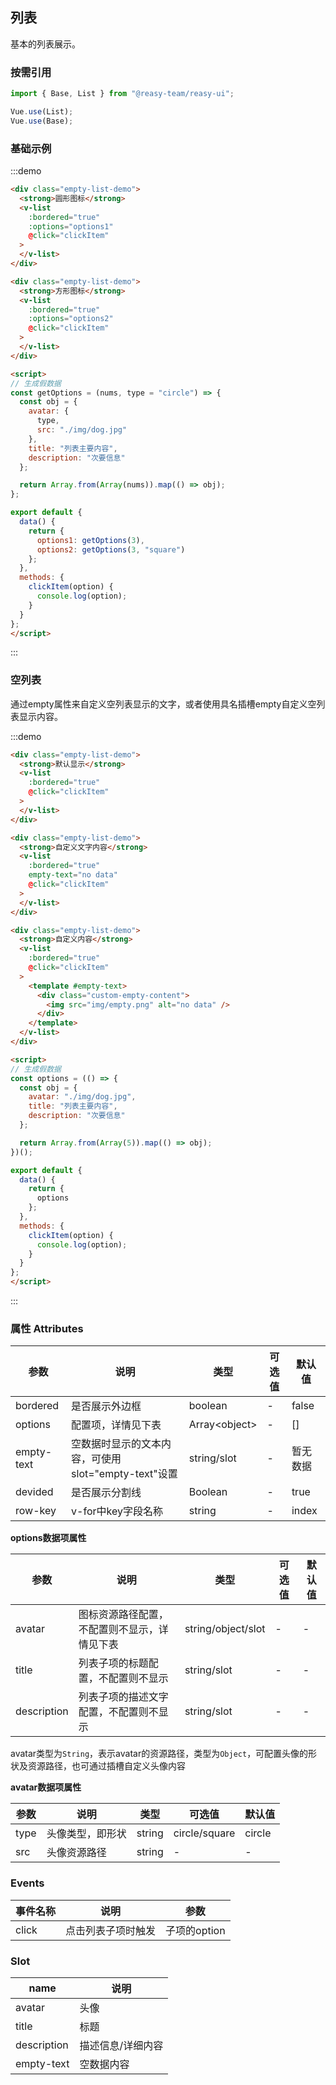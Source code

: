## 列表

基本的列表展示。

### 按需引用

```js
import { Base, List } from "@reasy-team/reasy-ui";

Vue.use(List);
Vue.use(Base);
```

### 基础示例

:::demo

```html
<div class="empty-list-demo">
  <strong>圆形图标</strong>
  <v-list
    :bordered="true"
    :options="options1"
    @click="clickItem"
  >
  </v-list>
</div>

<div class="empty-list-demo">
  <strong>方形图标</strong>
  <v-list
    :bordered="true"
    :options="options2"
    @click="clickItem"
  >
  </v-list>
</div>

<script>
// 生成假数据
const getOptions = (nums, type = "circle") => {
  const obj = {
    avatar: {
      type,
      src: "./img/dog.jpg"
    },
    title: "列表主要内容",
    description: "次要信息"
  };

  return Array.from(Array(nums)).map(() => obj);
};

export default {
  data() {
    return {
      options1: getOptions(3),
      options2: getOptions(3, "square")
    };
  },
  methods: {
    clickItem(option) {
      console.log(option);
    }
  }
};
</script>
```

:::


### 空列表

通过empty属性来自定义空列表显示的文字，或者使用具名插槽empty自定义空列表显示内容。

:::demo

```html
<div class="empty-list-demo">
  <strong>默认显示</strong>
  <v-list
    :bordered="true"
    @click="clickItem"
  >
  </v-list>
</div>

<div class="empty-list-demo">
  <strong>自定义文字内容</strong>
  <v-list
    :bordered="true"
    empty-text="no data"
    @click="clickItem"
  >
  </v-list>
</div>

<div class="empty-list-demo">
  <strong>自定义内容</strong>
  <v-list
    :bordered="true"
    @click="clickItem"
  >
    <template #empty-text>
      <div class="custom-empty-content">
        <img src="img/empty.png" alt="no data" />
      </div>
    </template>
  </v-list>
</div>

<script>
// 生成假数据
const options = (() => {
  const obj = {
    avatar: "./img/dog.jpg",
    title: "列表主要内容",
    description: "次要信息"
  };

  return Array.from(Array(5)).map(() => obj);
})();

export default {
  data() {
    return {
      options
    };
  },
  methods: {
    clickItem(option) {
      console.log(option);
    }
  }
};
</script>
```

:::




### 属性 Attributes

| 参数       | 说明                                                | 类型           | 可选值 | 默认值   |
| ---------- | --------------------------------------------------- | -------------- | ------ | -------- |
| bordered   | 是否展示外边框                                      | boolean        | -      | false    |
| options    | 配置项，详情见下表                                  | Array\<object> | -      | []       |
| empty-text | 空数据时显示的文本内容，可使用slot="empty-text"设置 | string/slot    | -      | 暂无数据 |
| devided    | 是否展示分割线                                      | Boolean        | -      | true     |
| row-key    | v-for中key字段名称                                  | string         | -      | index    |

**options数据项属性**

| 参数        | 说明                                         | 类型               | 可选值 | 默认值 |
| ----------- | -------------------------------------------- | ------------------ | ------ | ------ |
| avatar      | 图标资源路径配置，不配置则不显示，详情见下表 | string/object/slot | -      | -      |
| title       | 列表子项的标题配置，不配置则不显示           | string/slot        | -      | -      |
| description | 列表子项的描述文字配置，不配置则不显示       | string/slot        | -      | -      |


avatar类型为`String`，表示avatar的资源路径，类型为`Object`，可配置头像的形状及资源路径，也可通过插槽自定义头像内容


**avatar数据项属性**

| 参数 | 说明             | 类型   | 可选值        | 默认值 |
| ---- | ---------------- | ------ | ------------- | ------ |
| type | 头像类型，即形状 | string | circle/square | circle |
| src  | 头像资源路径     | string | -             | -      |


### Events

| 事件名称 | 说明               | 参数         |
| -------- | ------------------ | ------------ |
| click    | 点击列表子项时触发 | 子项的option |


### Slot

| name        | 说明              |
| ----------- | ----------------- |
| avatar      | 头像              |
| title       | 标题              |
| description | 描述信息/详细内容 |
| empty-text  | 空数据内容        |